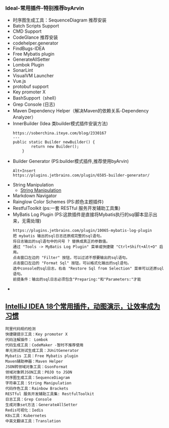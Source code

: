 
### Ideal-常用插件-特别推荐byArvin
- 时序图生成工具：SequenceDiagram 推荐安装
- Batch Scripts Support
- CMD Support
- CodeGlance 推荐安装
- codehelper.generator
- FindBugs-IDEA
- Free Mybatis plugin
- GenerateAllSetter
- Lombok Plugin
- SonarLint
- VisualVM Launcher
- Vue.js
- protobuf support
- Key promoter X
- BashSupport（shell）
- Grep Console (日志)
- Maven Dependency Helper（解决Maven的依赖关系-Dependency Analyzer）
- InnerBuilder (Idea 类builder模式插件安装方法)
     ```
     https://soberchina.iteye.com/blog/2330167
     ---
     public static Builder newBuilder() {
             return new Builder();
         }
     ```
- Builder Generator (PS:builder模式插件,推荐使用byArvin)
    ```
    Alt+Insert 
    https://plugins.jetbrains.com/plugin/6585-builder-generator/
    ```
- String Manipulation
    - [String Manipulation](https://blog.csdn.net/j3T9Z7H/article/details/78684055)
- Markdown Navigator
- Rainglow Color Schemes (PS:颜色主题插件)
- RestfulToolkit (ps:一套 RESTful 服务开发辅助工具集)
- MyBatis Log Plugin (PS:这款插件是直接将Mybatis执行的sql脚本显示出来，无需处理)
    ```
    https://plugins.jetbrains.com/plugin/10065-mybatis-log-plugin
    把 mybatis 输出的sql日志还原成完整的sql语句。
    将日志输出的sql语句中的问号 ? 替换成真正的参数值。 
    通过 "Tools -> MyBatis Log Plugin" 菜单或快捷键 "Ctrl+Shift+Alt+O" 启用。 
    点击窗口左边的 "Filter" 按钮，可以过滤不想要输出的sql语句。 
    点击窗口左边的 "Format Sql" 按钮，可以格式化输出的sql语句。 
    选中console的sql日志，右击 "Restore Sql from Selection" 菜单可以还原sql语句。 
    前提条件：输出的sql日志必须包含"Preparing:"和"Parameters:"才能
    ```
- 

## [IntelliJ IDEA 18个常用插件，动图演示，让效率成为习惯](https://blog.csdn.net/lin443514407lin/article/details/86692736)
```
阿里代码规约检测
快捷键提示工具：Key promoter X
代码注解插件： Lombok
代码生成工具：CodeMaker -暂时不推荐使用
单元测试测试生成工具：JUnitGenerator
Mybatis 工具：Free Mybatis plugin
Maven辅助神器：Maven Helper
JSON转领域对象工具：GsonFormat
领域对象转JSON工具：POJO to JSON
时序图生成工具：SequenceDiagram
字符串工具：String Manipulation
代码作色工具：Rainbow Brackets
RESTful 服务开发辅助工具集: RestfulToolkit
日志工具：Grep Console
生成对象set方法：GenerateAllSetter
Redis可视化：Iedis
K8s工具：Kubernetes
中英文翻译工具：Translation
```